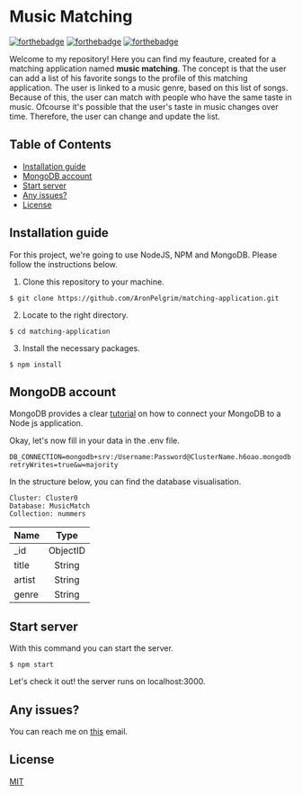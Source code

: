 # Music Matching
[![forthebadge](https://forthebadge.com/images/badges/60-percent-of-the-time-works-every-time.svg)](https://forthebadge.com)
[![forthebadge](https://forthebadge.com/images/badges/fixed-bugs.svg)](https://forthebadge.com)
[![forthebadge](https://forthebadge.com/images/badges/certified-elijah-wood.svg)](https://forthebadge.com)

Welcome to my repository! Here you can find my feauture, created for a matching application named **music matching**. The concept is that the user can add a list of his favorite songs to the profile of this matching application. The user is linked to a music genre, based on this list of songs. Because of this, the user can match with people who have the same taste in music. Ofcourse it's possible that the user's taste in music changes over time. Therefore, the user can change and update the list.

## Table of Contents

-   [Installation guide](#installation-guide)
-   [MongoDB account](#mongodb-account)
-   [Start server](#start-server)
-   [Any issues?](#any-issues)
-   [License](#license)

## Installation guide
For this project, we're going to use NodeJS, NPM and MongoDB. Please follow the instructions below.

1. Clone this repository to your machine.
``` 
$ git clone https://github.com/AronPelgrim/matching-application.git 
```

2. Locate to the right directory.
``` 
$ cd matching-application
```

3. Install the necessary packages.
``` 
$ npm install
```

## MongoDB account
MongoDB provides a clear [tutorial](https://docs.mongodb.com/guides/server/drivers/) on how to connect your MongoDB to a Node js application.

Okay, let's now fill in your data in the .env file.
``` 
DB_CONNECTION=mongodb+srv:/Username:Password@ClusterName.h6oao.mongodb.net/CollectionName?retryWrites=true&w=majority
``` 

In the structure below, you can find the database visualisation.
``` 
Cluster: Cluster0  
Database: MusicMatch 
Collection: nummers 
``` 
| Name          | Type            |
| ------------- |:-------------:| 
| _id           | ObjectID      |
| title         | String        |
| artist        | String        |
| genre         | String        |

## Start server
With this command you can start the server. 
 ``` 
$ npm start 
 ```
Let's check it out! the server runs on localhost:3000.

## Any issues?
You can reach me on [this](mailto:aron.pelgrim@hva.nl) email.

 ## License
[MIT](https://github.com/AronPelgrim/matching-application/blob/master/LICENSE)
 
